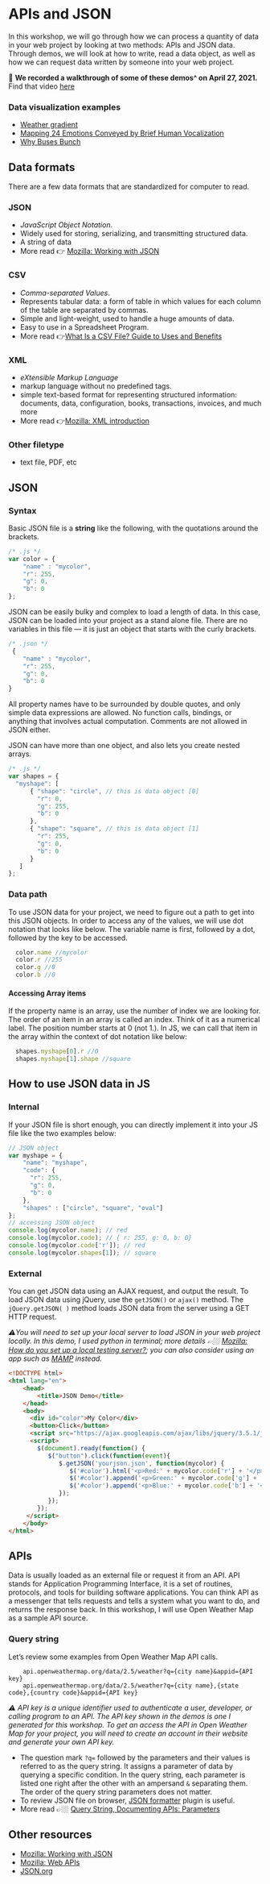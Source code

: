 # APIs and JSON
In this workshop, we will go through how we can process a quantity of data in your web project by looking at two methods: APIs and JSON data. Through demos, we will look at how to write, read a data object, as well as how we can request data written by someone into your web project. 

🎥 **We recorded a walkthrough of some of these demos^ on April 27, 2021.** Find that video [here](https://risd.zoom.us/rec/share/crx08sQ3kftCMv23qX4hQzDeWvm0jCOI4My5rZv4GVM7Dk62aj6crnrpKpHj1qXN.pf02g2t7IKUAQOce)

### Data visualization examples
- [Weather gradient](http://weathergradient.com/)
- [Mapping 24 Emotions Conveyed by Brief Human Vocalization](https://s3-us-west-1.amazonaws.com/vocs/map.html)
- [Why Buses Bunch](https://setosa.io/bus/)

## Data formats
There are a few data formats that are standardized for computer to read. 

### JSON 
- *JavaScript Object Notation*.
- Widely used for storing, serializing, and transmitting structured data.
- A string of data 
- More read 👉 [Mozilla: Working with JSON](https://developer.mozilla.org/en-US/docs/Learn/JavaScript/Objects/JSON)

### CSV
- *Comma-separated Values*. 
- Represents tabular data: a form of table in which values for each column of the table are separated by commas.
- Simple and light-weight, used to handle a huge amounts of data.
- Easy to use in a Spreadsheet Program.
- More read 👉[What Is a CSV File? Guide to Uses and Benefits](https://flatfile.io/blog/what-is-a-csv-file-guide-to-uses-and-benefits)

### XML
- *eXtensible Markup Language*
- markup language without no predefined tags.
- simple text-based format for representing structured information: documents, data, configuration, books, transactions, invoices, and much more
- More read 👉[Mozilla: XML introduction](https://developer.mozilla.org/en-US/docs/Web/XML/XML_introduction)

### Other filetype 
- text file, PDF, etc



## JSON 

### Syntax

Basic JSON file is a **string** like the following, with the quotations around the brackets.

```js
/* .js */
var color = {
    "name" : "mycolor", 
    "r": 255,
    "g": 0,
    "b": 0
};
```
JSON can be easily bulky and complex to load a length of data. In this case, JSON can be loaded into your project as a stand alone file. There are no variables in this file — it is just an object that starts with the curly brackets.

```js
/* .json */
 {
    "name" : "mycolor",
    "r": 255,
    "g": 0,
    "b": 0
}
```


All property names have to be surrounded by double quotes, and only simple data expressions are allowed. No function calls, bindings, or anything that involves actual computation. Comments are not allowed in JSON either.

JSON can have more than one object, and also lets you create nested arrays. 

```js
/* .js */
var shapes = {
  "myshape": [
      { "shape": "circle", // this is data object [0]
        "r": 0,
        "g": 255,
        "b": 0 
      },
      { "shape": "square", // this is data object [1]
        "r": 255,
        "g": 0,
        "b": 0 
      }
   ]
};
```

### Data path
To use JSON data for your project, we need to figure out a path to get into this JSON objects. In order to access any of the values, we will use dot notation that looks like below. The variable name is first, followed by a dot, followed by the key to be accessed.
```js
  color.name //mycolor
  color.r //255
  color.g //0
  color.b //0
```

#### Accessing Array items
If the property name is an array, use the number of index we are looking for. The order of an item in an array is called an index. Think of it as a numerical label. The position number starts at 0 (not 1.). In JS, we can call that item in the array within the context of dot notation like below:
```js
  shapes.myshape[0].r //0
  shapes.myshape[1].shape //square
```

## How to use JSON data in JS

### Internal
If your JSON file is short enough, you can directly implement it into your JS file like the two examples below:

```js
// JSON object
var myshape = {
    "name": "myshape", 
    "code": {
      "r": 255,
      "g": 0,
      "b": 0 
    },
    "shapes" : ["circle", "square", "oval"] 
};
// accessing JSON object
console.log(mycolor.name); // red
console.log(mycolor.code); // { r: 255, g: 0, b: 0}
console.log(mycolor.code['r']); // red
console.log(mycolor.shapes[1]); // square
```
### External

You can get JSON data using an AJAX request, and output the result.
To load JSON data using jQuery, use the `getJSON()` or `ajax()` method. The `jQuery.getJSON( )` method loads JSON data from the server using a GET HTTP request.

*⚠️You will need to set up your local server to load JSON in your web project locally. In this demo, I used python in terminal; more details 👉🏼 [Mozilla: How do you set up a local testing server?](https://developer.mozilla.org/en-US/docs/Learn/Common_questions/set_up_a_local_testing_server); you can also consider using an app such as [MAMP](https://www.mamp.info/) instead.*

```html
<!DOCTYPE html>
<html lang="en">
    <head>
        <title>JSON Demo</title>
    </head>
    <body>
      <div id="color">My Color</div>
      <button>Click</button>
      <script src="https://ajax.googleapis.com/ajax/libs/jquery/3.5.1/jquery.min.js"></script>
      <script>
        $(document).ready(function() {
           $("button").click(function(event){
              $.getJSON('yourjson.json', function(mycolor) {
                 $('#color').html('<p>Red:' + mycolor.code['r'] + '</p>');
                 $('#color').append('<p>Green:' + mycolor.code['g'] + '</p>');
                 $('#color').append('<p>Blue:' + mycolor.code['b'] + '</p>');
              });
           });
        });
     </script>
    </body>
</html>
```

## APIs 

Data is usually loaded as an external file or request it from an API. API stands for Application Programming Interface, it is a set of routines, protocols, and tools for building software applications. You can think API as a messenger that tells requests and tells a system what you want to do, and returns the response back. In this workshop, I will use Open Weather Map as a sample API source. 

### Query string
Let’s review some examples from Open Weather Map API calls.
```
    api.openweathermap.org/data/2.5/weather?q={city name}&appid={API key}
    api.openweathermap.org/data/2.5/weather?q={city name},{state code},{country code}&appid={API key}
```
*⚠️ API key is a unique identifier used to authenticate a user, developer, or calling program to an API. The API key shown in the demos is one I generated for this workshop. To get an access the API in Open Weather Map for your project, you will need to create an account in their website and generate your own API key.*

- The question mark `?q=` followed by the parameters and their values is referred to as the query string. It assigns a parameter of data by querying a specific condition. In the query string, each parameter is listed one right after the other with an ampersand `&` separating them. The order of the query string parameters does not matter. 
- To review JSON file on browser, [JSON formatter](https://chrome.google.com/webstore/detail/json-formatter/bcjindcccaagfpapjjmafapmmgkkhgoa?hl=en) plugin is useful.
- More read 👉🏼 [Query String,  Documenting APIs: Parameters](https://idratherbewriting.com/learnapidoc/docapis_doc_parameters.html#query_string_parameters)


## Other resources
- [Mozilla: Working with JSON](https://developer.mozilla.org/en-US/docs/Learn/JavaScript/Objects/JSON)
- [Mozilla: Web APIs](https://developer.mozilla.org/en-US/docs/Web/API)
- [JSON.org](https://www.json.org/json-en.html)
